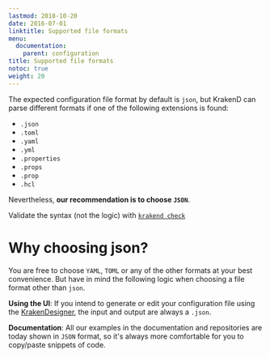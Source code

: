 ```yaml
---
lastmod: 2018-10-20
date: 2016-07-01
linktitle: Supported file formats
menu:
  documentation:
    parent: configuration
title: Supported file formats
notoc: true
weight: 20
---
```


The expected configuration file format by default is `json`, but KrakenD can parse different formats if one of the following extensions is found:

- `.json`
- `.toml`
- `.yaml`
- `.yml`
- `.properties`
- `.props`
- `.prop`
- `.hcl`

Nevertheless, **our recommendation is to choose `JSON`**. 

Validate the syntax (not the logic) with [`krakend check`](/docs/commands/check/)

# Why choosing json?
You are free to choose `YAML`, `TOML` or any of the other formats at your best convenience. But have in mind the following logic when choosing a file format other than `json`. 

**Using the UI**: If you intend to generate or edit your configuration file using the [KrakenDesigner](https://designer.krakend.io), the input and output are always a `.json`.

**Documentation**: All our examples in the documentation and repositories are today shown in `JSON` format, so it's always more comfortable for you to copy/paste snippets of code. 
